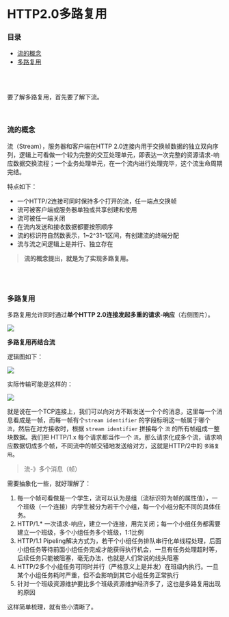 # HTTP2.0多路复用

### 目录

- [流的概念](#流的概念)
- [多路复用](#多路复用)



</br></br>

要了解多路复用，首先要了解下流。

</br>

### 流的概念

流（Stream），服务器和客户端在HTTP 2.0连接内用于交换帧数据的独立双向序列，逻辑上可看做一个较为完整的交互处理单元，即表达一次完整的资源请求-响应数据交换流程；一个业务处理单元，在一个流内进行处理完毕，这个流生命周期完结。

特点如下：

- 一个HTTP/2连接可同时保持多个打开的流，任一端点交换帧
- 流可被客户端或服务器单独或共享创建和使用
- 流可被任一端关闭
- 在流内发送和接收数据都要按照顺序
- 流的标识符自然数表示，1~2^31-1区间，有创建流的终端分配
- 流与流之间逻辑上是并行、独立存在

> **流的概念提出，就是为了实现多路复用。**



</br></br>

### 多路复用

多路复用允许同时通过**单个HTTP 2.0连接发起多重的请求-响应**（右侧图片）。

![](D:\git_code\Flee-as-a-bird-to-your-mountain\网络协议\pictures\HTTP2.0\多路复用.png)



**多路复用再结合流**

逻辑图如下：

![](D:\git_code\Flee-as-a-bird-to-your-mountain\网络协议\pictures\HTTP2.0\多路复用1.png)

实际传输可能是这样的：

![](D:\git_code\Flee-as-a-bird-to-your-mountain\网络协议\pictures\HTTP2.0\多路复用2.png)

就是说在一个TCP连接上，我们可以向对方不断发送一个个的消息，这里每一个消息看成是一帧，而每一帧有个`stream identifier` 的字段标明这一帧属于哪个 `流`，然后在对方接收时，根据 `stream identifier` 拼接每个 `流` 的所有帧组成一整块数据。我们把 HTTP/1.x 每个请求都当作一个 `流`，那么请求化成多个流，请求响应数据切成多个帧，不同流中的帧交错地发送给对方，这就是HTTP/2中的 `多路复用`。

> 流-》多个消息（帧）

需要抽象化一些，就好理解了：

1. 每一个帧可看做是一个学生，流可以认为是组（流标识符为帧的属性值），一个班级（一个连接）内学生被分为若干个小组，每一个小组分配不同的具体任务。
2. HTTP/1.* 一次请求-响应，建立一个连接，用完关闭；每一个小组任务都需要建立一个班级，多个小组任务多个班级，1:1比例
3. HTTP/1.1 Pipeling解决方式为，若干个小组任务排队串行化单线程处理，后面小组任务等待前面小组任务完成才能获得执行机会，一旦有任务处理超时等，后续任务只能被阻塞，毫无办法，也就是人们常说的线头阻塞
4. HTTP/2多个小组任务可同时并行（严格意义上是并发）在班级内执行。一旦某个小组任务耗时严重，但不会影响到其它小组任务正常执行
5. 针对一个班级资源维护要比多个班级资源维护经济多了，这也是多路复用出现的原因

这样简单梳理，就有些小清晰了。

